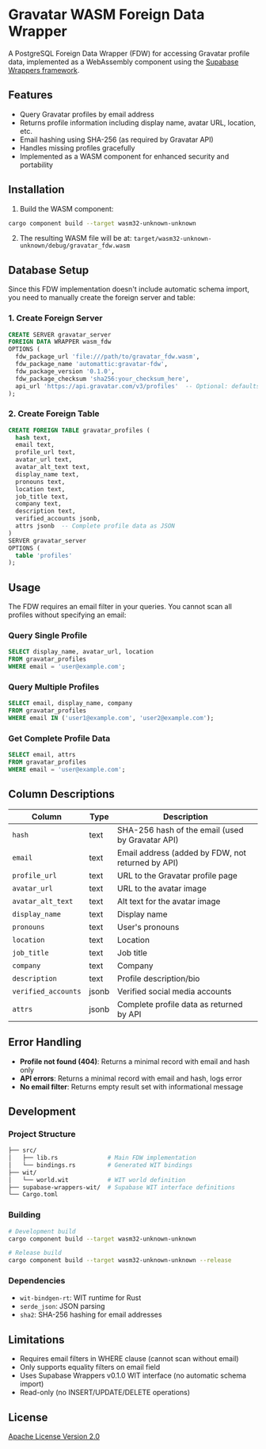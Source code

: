 # Gravatar WASM Foreign Data Wrapper

A PostgreSQL Foreign Data Wrapper (FDW) for accessing Gravatar profile data, implemented as a WebAssembly component using the [Supabase Wrappers framework](https://github.com/supabase/wrappers).

## Features

- Query Gravatar profiles by email address
- Returns profile information including display name, avatar URL, location, etc.
- Email hashing using SHA-256 (as required by Gravatar API)
- Handles missing profiles gracefully
- Implemented as a WASM component for enhanced security and portability

## Installation

1. Build the WASM component:
```bash
cargo component build --target wasm32-unknown-unknown
```

2. The resulting WASM file will be at: `target/wasm32-unknown-unknown/debug/gravatar_fdw.wasm`

## Database Setup

Since this FDW implementation doesn't include automatic schema import, you need to manually create the foreign server and table:

### 1. Create Foreign Server

```sql
CREATE SERVER gravatar_server
FOREIGN DATA WRAPPER wasm_fdw
OPTIONS (
  fdw_package_url 'file:///path/to/gravatar_fdw.wasm',
  fdw_package_name 'automattic:gravatar-fdw',
  fdw_package_version '0.1.0',
  fdw_package_checksum 'sha256:your_checksum_here',
  api_url 'https://api.gravatar.com/v3/profiles'  -- Optional: defaults to this URL
);
```

### 2. Create Foreign Table

```sql
CREATE FOREIGN TABLE gravatar_profiles (
  hash text,
  email text,
  profile_url text,
  avatar_url text,
  avatar_alt_text text,
  display_name text,
  pronouns text,
  location text,
  job_title text,
  company text,
  description text,
  verified_accounts jsonb,
  attrs jsonb  -- Complete profile data as JSON
)
SERVER gravatar_server
OPTIONS (
  table 'profiles'
);
```

## Usage

The FDW requires an email filter in your queries. You cannot scan all profiles without specifying an email:

### Query Single Profile

```sql
SELECT display_name, avatar_url, location 
FROM gravatar_profiles 
WHERE email = 'user@example.com';
```

### Query Multiple Profiles

```sql
SELECT email, display_name, company
FROM gravatar_profiles 
WHERE email IN ('user1@example.com', 'user2@example.com');
```

### Get Complete Profile Data

```sql
SELECT email, attrs
FROM gravatar_profiles 
WHERE email = 'user@example.com';
```

## Column Descriptions

| Column | Type | Description |
|--------|------|-------------|
| `hash` | text | SHA-256 hash of the email (used by Gravatar API) |
| `email` | text | Email address (added by FDW, not returned by API) |
| `profile_url` | text | URL to the Gravatar profile page |
| `avatar_url` | text | URL to the avatar image |
| `avatar_alt_text` | text | Alt text for the avatar image |
| `display_name` | text | Display name |
| `pronouns` | text | User's pronouns |
| `location` | text | Location |
| `job_title` | text | Job title |
| `company` | text | Company |
| `description` | text | Profile description/bio |
| `verified_accounts` | jsonb | Verified social media accounts |
| `attrs` | jsonb | Complete profile data as returned by API |

## Error Handling

- **Profile not found (404)**: Returns a minimal record with email and hash only
- **API errors**: Returns a minimal record with email and hash, logs error
- **No email filter**: Returns empty result set with informational message

## Development

### Project Structure

```bash
├── src/
│   ├── lib.rs              # Main FDW implementation
│   └── bindings.rs         # Generated WIT bindings
├── wit/
│   └── world.wit           # WIT world definition
├── supabase-wrappers-wit/  # Supabase WIT interface definitions
└── Cargo.toml
```

### Building

```bash
# Development build
cargo component build --target wasm32-unknown-unknown

# Release build
cargo component build --target wasm32-unknown-unknown --release
```

### Dependencies

- `wit-bindgen-rt`: WIT runtime for Rust
- `serde_json`: JSON parsing
- `sha2`: SHA-256 hashing for email addresses

## Limitations

- Requires email filters in WHERE clause (cannot scan without email)
- Only supports equality filters on email field
- Uses Supabase Wrappers v0.1.0 WIT interface (no automatic schema import)
- Read-only (no INSERT/UPDATE/DELETE operations)

## License

[Apache License Version 2.0](./LICENSE)